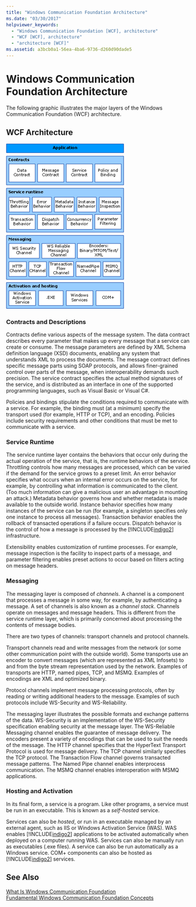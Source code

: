 ```yaml
---
title: "Windows Communication Foundation Architecture"
ms.date: "03/30/2017"
helpviewer_keywords: 
  - "Windows Communication Foundation [WCF], architecture"
  - "WCF [WCF], architecture"
  - "architecture [WCF]"
ms.assetid: a3bcb0a1-56ea-4ba6-9736-d260d90dade5
---
```

# Windows Communication Foundation Architecture
The following graphic illustrates the major layers of the Windows Communication Foundation (WCF) architecture.  
  
## WCF Architecture  
 ![The WCF Architecture](../../../docs/framework/wcf/media/wcf-architecture.gif "WCF_Architecture")  
  
### Contracts and Descriptions  
 Contracts define various aspects of the message system. The data contract describes every parameter that makes up every message that a service can create or consume. The message parameters are defined by XML Schema definition language (XSD) documents, enabling any system that understands XML to process the documents. The message contract defines specific message parts using SOAP protocols, and allows finer-grained control over parts of the message, when interoperability demands such precision. The service contract specifies the actual method signatures of the service, and is distributed as an interface in one of the supported programming languages, such as Visual Basic or Visual C#.  
  
 Policies and bindings stipulate the conditions required to communicate with a service.  For example, the binding must (at a minimum) specify the transport used (for example, HTTP or TCP), and an encoding. Policies include security requirements and other conditions that must be met to communicate with a service.  
  
### Service Runtime  
 The service runtime layer contains the behaviors that occur only during the actual operation of the service, that is, the runtime behaviors of the service. Throttling controls how many messages are processed, which can be varied if the demand for the service grows to a preset limit. An error behavior specifies what occurs when an internal error occurs on the service, for example, by controlling what information is communicated to the client. (Too much information can give a malicious user an advantage in mounting an attack.) Metadata behavior governs how and whether metadata is made available to the outside world. Instance behavior specifies how many instances of the service can be run (for example, a singleton specifies only one instance to process all messages). Transaction behavior enables the rollback of transacted operations if a failure occurs. Dispatch behavior is the control of how a message is processed by the [!INCLUDE[indigo2](../../../includes/indigo2-md.md)] infrastructure.  
  
 Extensibility enables customization of runtime processes. For example, message inspection is the facility to inspect parts of a message, and parameter filtering enables preset actions to occur based on filters acting on message headers.  
  
### Messaging  
 The messaging layer is composed of *channels*. A channel is a component that processes a message in some way, for example, by authenticating a message. A set of channels is also known as a *channel stack*. Channels operate on messages and message headers. This is different from the service runtime layer, which is primarily concerned about processing the contents of message bodies.  
  
 There are two types of channels: transport channels and protocol channels.  
  
 Transport channels read and write messages from the network (or some other communication point with the outside world). Some transports use an encoder to convert messages (which are represented as XML Infosets) to and from the byte stream representation used by the network. Examples of transports are HTTP, named pipes, TCP, and MSMQ. Examples of encodings are XML and optimized binary.  
  
 Protocol channels implement message processing protocols, often by reading or writing additional headers to the message. Examples of such protocols include WS-Security and WS-Reliability.  
  
 The messaging layer illustrates the possible formats and exchange patterns of the data. WS-Security is an implementation of the WS-Security specification enabling security at the message layer. The WS-Reliable Messaging channel enables the guarantee of message delivery. The encoders present a variety of encodings that can be used to suit the needs of the message. The HTTP channel specifies that the HyperText Transport Protocol is used for message delivery. The TCP channel similarly specifies the TCP protocol. The Transaction Flow channel governs transacted message patterns. The Named Pipe channel enables interprocess communication. The MSMQ channel enables interoperation with MSMQ applications.  
  
### Hosting and Activation  
 In its final form, a service is a program. Like other programs, a service must be run in an executable. This is known as a *self-hosted* service.  
  
 Services can also be *hosted*, or run in an executable managed by an external agent, such as IIS or Windows Activation Service (WAS). WAS enables [!INCLUDE[indigo2](../../../includes/indigo2-md.md)] applications to be activated automatically when deployed on a computer running WAS. Services can also be manually run as executables (.exe files). A service can also be run automatically as a Windows service. COM+ components can also be hosted as [!INCLUDE[indigo2](../../../includes/indigo2-md.md)] services.  
  
## See Also  
 [What Is Windows Communication Foundation](../../../docs/framework/wcf/whats-wcf.md)  
 [Fundamental Windows Communication Foundation Concepts](../../../docs/framework/wcf/fundamental-concepts.md)
